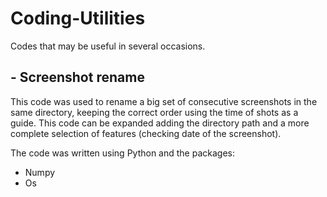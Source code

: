 # Coding-Utilities
Codes that may be useful in several occasions.

## - Screenshot rename

This code was used to rename a big set of consecutive screenshots in the same directory, keeping the correct order using the time of shots as a guide. This code can be expanded adding the directory path and a more complete selection of features (checking date of the screenshot).

The code was written using Python and the packages:
- Numpy
- Os
